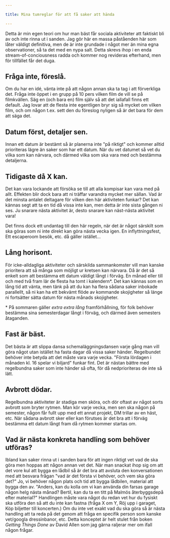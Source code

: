 ```yaml
---

title: Mina tumreglar för att få saker att hända

---
```


Detta är min egen teori om hur man bäst får sociala aktiviteter att faktiskt bli av och inte rinna ut i sanden.
Jag gör här en massa påståenden här som låter väldigt definitiva, men de är inte grundade i något mer än mina egna observationer, så ta det med en nypa salt.
Detta skrevs ihop i en enda stream-of-conciousness radda och kommer nog revideras efterhand, men för tillfället får det duga.

## Fråga inte, föreslå.
Om du har en idé, vänta inte på att någon annan ska ta tag i att förverkliga det.
Fråga inte öppet i en grupp på 10 pers vilken film de vill se på filmkvällen.
Säg en (och bara en) film själv så att det iallafall finns ett default.
Jag lovar att de flesta inte egentligen bryr sig så mycket om vilken film, och om någon t.ex. sett den du föreslog nyligen så är det bara för dem att säga det.

## Datum först, detaljer sen.
Innan ett datum är bestämt så är planerna inte "på riktigt" och kommer alltid prioriteras lägre än saker som har ett datum.
När du vet datumet så vet du vilka som kan närvara, och därmed vilka som ska vara med och bestämma detaljerna.

## Tidigaste då X kan.
Det kan vara lockande att försöka se till att alla kompisar kan vara med på allt.
Effekten blir dock bara att ni träffar varandra mycket mer sällan.
Vad är det minsta antalet deltagare för vilken den här aktiviteten funkar?
Det kan kännas segt att ta en tid då vissa inte kan, men detta är inte sista gången ni ses.
Ju snarare nästa aktivitet är, desto snarare kan näst-nästa aktivitet vara!

Det finns dock ett undantag till den här regeln, när det är något särskilt som ska göras som ni inte direkt kan göra nästa vecka igen. En inflyttningsfest, Ett escaperoom besök, etc. då gäller istället...

## Lång horisont.
För icke-alldagliga aktiviteter och särskilda sammankomster vill man kanske prioritera att så många som möjligt ur kretsen kan närvara.
Då är det så enkelt som att bestämma ett datum väldigt långt i förväg. En månad eller till och med två fram lär de flesta ha tomt i kalendern\*.
Det kan kännas som en lång tid att vänta, men tänk på att du kan ha flera sådana saker inbokade parallellt, så ni kan ha ett bekvämt flöde av kommande skojigheter så länge ni fortsätter sätta datum för nästa månads skojigheter.

\* På sommaren gäller *extra extra lång* framförhållning, för folk behöver bestämma sina semesterdagar långt i förväg, och därmed även semesters åtaganden.

## Fast är bäst.
Det bästa är att slippa dansa schemaläggningsdansen varje gång man vill göra något utan istället ha fasta dagar då vissa saker händer.
Regelbundet behöver inte betyda att det måste vara varje vecka. "Första lördagen i månaden kl. 16 spelar vi biljard" funkar fint.
Det är nästan bättre med regelbundna saker som inte händer så ofta, för då nedprioriteras de inte så lätt.

## Avbrott dödar.
Regelbundna aktiviteter är stadiga men sköra, och dör oftast av något sorts avbrott som bryter rytmen.
Man kör varje vecka, men sen ska någon på semester, någon får fullt upp med ett annat projekt, DM trillar av en häst, etc.
När sådana avbrott sker eller kan förutses är det bra att i förväg bestämma ett datum långt fram då rytmen kommer startas om.

## Vad är nästa konkreta handling som behöver utföras?
Ibland kan saker rinna ut i sanden bara för att ingen riktigt vet vad de ska göra men hoppas att någon annan vet det.
När man snackat ihop sig om att det vore kul att bygga en lådbil så är det bra att avsluta den konversationen med att besvara frågan "vad är det första vi behöver, och vem ska göra det?"
Jo, vi behöver någon plats och tid att bygga lådbilen, material att bygga den av.
"Anders, kan du kolla om vi kan använda din farsas garage någon helg nästa månad? Bertil, kan du ta en titt på Malmös återbyggsdepå efter material?"
Handlingen måste vara något du redan vet hur du fysiskt ska utföra den så att du inte kan fastna (fråga X om Y, Röj upp i garaget, Köp biljetter till koncerten.)
Om du inte vet exakt vad du ska göra så är nästa handling att ta reda på det genom att fråga en specifik person som kanske vet/googla dressinbanor, etc.
Detta konceptet är helt stulet från boken *Getting Things Done* av David Allen som jag gärna raljerar mer om ifall någon frågar.
